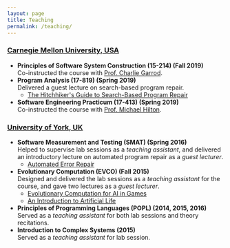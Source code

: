 ```yaml
---
layout: page
title: Teaching
permalink: /teaching/
---
```


### [Carnegie Mellon University, USA](https://www.cmu.edu/)

* **Principles of Software System Construction (15-214) (Fall 2019)**<br/>
  Co-instructed the course with [Prof. Charlie Garrod](https://www.cs.cmu.edu/~charlie/).
* **Program Analysis (17-819) (Spring 2019)**<br/>
  Delivered a guest lecture on search-based program repair.
  * [The Hitchhiker's Guide to Search-Based Program Repair](http://www.cs.cmu.edu/~aldrich/courses/17-355-19sp/notes/slides24-program-repair.pdf)
* **Software Engineering Practicum (17-413) (Spring 2019)**<br/>
  Co-instructed the course with [Prof. Michael Hilton](https://www.cs.cmu.edu/~mhilton/).


### [University of York, UK](https://www.york.ac.uk/)

* **Software Measurement and Testing (SMAT) (Spring 2016)**<br/>
  Helped to supervise lab sessions as a *teaching assistant*,
  and delivered an introductory lecture on automated program repair as
  a *guest lecturer*.
  * [Automated Error Repair]()
* **Evolutionary Computation (EVCO) (Fall 2015)**<br/>
  Designed and delivered the lab sessions as a *teaching assistant* for the
  course, and gave two lectures as a *guest lecturer*.
  * [Evolutionary Computation for AI in Games]()
  * [An Introduction to Artificial Life]()
* **Principles of Programming Languages (POPL) (2014, 2015, 2016)**<br/>
  Served as a *teaching assistant* for both lab sessions and theory recitations.
* **Introduction to Complex Systems (2015)**<br/>
  Served as a *teaching assistant* for lab session.
